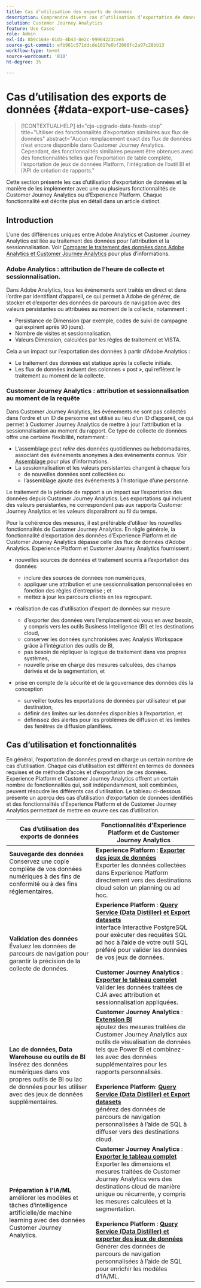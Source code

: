 ```yaml
---
title: Cas dʼutilisation des exports de données
description: Comprendre divers cas d’utilisation d’exportation de données pour Customer Journey Analytics
solution: Customer Journey Analytics
feature: Use Cases
role: Admin
exl-id: 8b9c164e-01da-4b43-8e2c-99904223cae5
source-git-commit: efb961c571ddcde1017e6bf2080fc2a97c28bb13
workflow-type: tm+mt
source-wordcount: '810'
ht-degree: 1%

---
```


# Cas dʼutilisation des exports de données {#data-export-use-cases}

<!-- This contextual help is for the upgrade checklist -->

<!-- markdownlint-disable MD034 -->

>[!CONTEXTUALHELP]
>id="cja-upgrade-data-feeds-step"
>title="Utiliser des fonctionnalités d’exportation similaires aux flux de données"
>abstract="Aucun remplacement exact des flux de données n’est encore disponible dans Customer Journey Analytics. Cependant, des fonctionnalités similaires peuvent être obtenues avec des fonctionnalités telles que l’exportation de table complète, l’exportation de jeux de données Platform, l’intégration de l’outil BI et l’API de création de rapports."

<!-- markdownlint-enable MD034 -->

Cette section présente les cas d’utilisation d’exportation de données et la manière de les implémenter avec une ou plusieurs fonctionnalités de Customer Journey Analytics ou d’Experience Platform. Chaque fonctionnalité est décrite plus en détail dans un article distinct.

## Introduction

L’une des différences uniques entre Adobe Analytics et Customer Journey Analytics est liée au traitement des données pour l’attribution et la sessionnalisation. Voir [Comparer le traitement des données dans Adobe Analytics et Customer Journey Analytics](/help/getting-started/aa-vs-cja/data-processing-comparisons.md) pour plus d’informations.

### Adobe Analytics : attribution de l’heure de collecte et sessionnalisation.

Dans Adobe Analytics, tous les événements sont traités en direct et dans l’ordre par identifiant d’appareil, ce qui permet à Adobe de générer, de stocker et d’exporter des données de parcours de navigation avec des valeurs persistantes ou attribuées au moment de la collecte, notamment :

* Persistance de Dimension (par exemple, codes de suivi de campagne qui expirent après 90 jours).
* Nombre de visites et sessionnalisation.
* Valeurs Dimension, calculées par les règles de traitement et VISTA.

Cela a un impact sur l’exportation des données à partir d’Adobe Analytics :

* Le traitement des données est statique après la collecte initiale.
* Les flux de données incluent des colonnes « post », qui reflètent le traitement au moment de la collecte.


### Customer Journey Analytics : attribution et sessionnalisation au moment de la requête

Dans Customer Journey Analytics, les événements ne sont pas collectés dans l’ordre et un ID de personne est utilisé au lieu d’un ID d’appareil, ce qui permet à Customer Journey Analytics de mettre à jour l’attribution et la sessionnalisation au moment du rapport. Ce type de collecte de données offre une certaine flexibilité, notamment :

* L’assemblage peut _relire_ des données quotidiennes ou hebdomadaires, associant des événements anonymes à des événements connus. Voir [ Assemblage ](../../stitching/overview.md) pour plus d’informations.
* La sessionnalisation et les valeurs persistantes changent à chaque fois
   * de nouvelles données sont collectées ou
   * l’assemblage ajoute des événements à l’historique d’une personne.

Le traitement de la période de rapport a un impact sur l’exportation des données depuis Customer Journey Analytics. Les exportations qui incluent des valeurs persistantes, ne correspondent pas aux rapports Customer Journey Analytics et les valeurs disparaîtront au fil du temps.

Pour la cohérence des mesures, il est préférable d’utiliser les nouvelles fonctionnalités de Customer Journey Analytics. En règle générale, la fonctionnalité d’exportation des données d’Experience Platform et de Customer Journey Analytics dépasse celle des flux de données d’Adobe Analytics. Experience Platform et Customer Journey Analytics fournissent :

* nouvelles sources de données et traitement soumis à l’exportation des données

   * inclure des sources de données non numériques,
   * appliquer une attribution et une sessionnalisation personnalisées en fonction des règles d’entreprise ; et
   * mettez à jour les parcours clients en les regroupant.

* réalisation de cas d&#39;utilisation d&#39;export de données sur mesure

   * d’exporter des données vers l’emplacement où vous en avez besoin, y compris vers les outils Business Intelligence (BI) et les destinations cloud,
   * conserver les données synchronisées avec Analysis Workspace grâce à l’intégration des outils de BI,
   * pas besoin de répliquer la logique de traitement dans vos propres systèmes,
   * nouvelle prise en charge des mesures calculées, des champs dérivés et de la segmentation, et

* prise en compte de la sécurité et de la gouvernance des données dès la conception

   * surveiller toutes les exportations de données par utilisateur et par destination,
   * définir des limites sur les données disponibles à l’exportation, et
   * définissez des alertes pour les problèmes de diffusion et les limites des fenêtres de diffusion planifiées.


## Cas d’utilisation et fonctionnalités

En général, l’exportation de données prend en charge un certain nombre de cas d’utilisation. Chaque cas d’utilisation est différent en termes de données requises et de méthode d’accès et d’exportation de ces données. Experience Platform et Customer Journey Analytics offrent un certain nombre de fonctionnalités qui, soit indépendamment, soit combinées, peuvent résoudre les différents cas d’utilisation. Le tableau ci-dessous présente un aperçu des cas d’utilisation d’exportation de données identifiés et des fonctionnalités d’Experience Platform et de Customer Journey Analytics permettant de mettre en œuvre ces cas d’utilisation.

| Cas dʼutilisation des exports de données | Fonctionnalités d’Experience Platform et de Customer Journey Analytics |
|---|---|
| **Sauvegarde des données**<br/> Conservez une copie complète de vos données numériques à des fins de conformité ou à des fins réglementaires. | **Experience Platform** : [**Exporter des jeux de données**](export-datasets.md)<br/> Exporter les données collectées dans Experience Platform directement vers des destinations cloud selon un planning ou ad hoc. |
| **Validation des données**<br/>&#x200B;Évaluez les données de parcours de navigation pour garantir la précision de la collecte de données. | **Experience Platform** : [**Query Service (Data Distiller) et Export datasets**](queryservice-export-datasets.md)<br/> interface Interactive PostgreSQL pour exécuter des requêtes SQL ad hoc à l’aide de votre outil SQL préféré pour valider les données de vos jeux de données.<br/><br/>**Customer Journey Analytics** : [**Exporter le tableau complet**](export-full-table.md)<br/> Valider les données traitées de CJA avec attribution et sessionnalisation appliquées. |
| **Lac de données, Data Warehouse ou outils de BI**<br/> Insérez des données numériques dans vos propres outils de BI ou lac de données pour les utiliser avec des jeux de données supplémentaires. | **Customer Journey Analytics** : [**Extension BI**](bi-extension.md)<br/> ajoutez des mesures traitées de Customer Journey Analytics aux outils de visualisation de données tels que Power BI et combinez-les avec des données supplémentaires pour les rapports personnalisés.<br/><br/>**Experience Platform**: [**Query Service (Data Distiller) et Export datasets**](queryservice-export-datasets.md)<br> générez des données de parcours de navigation personnalisées à l’aide de SQL à diffuser vers des destinations cloud. |
| **Préparation à l’IA/ML**<br/> améliorer les modèles et tâches d’intelligence artificielle/de machine learning avec des données Customer Journey Analytics. | **Customer Journey Analytics** : [**Exporter le tableau complet**](export-full-table.md)<br/> Exporter les dimensions et mesures traitées de Customer Journey Analytics vers des destinations cloud de manière unique ou récurrente, y compris les mesures calculées et la segmentation.<br/><br/>**Experience Platform** : [**Query Service (Data Distiller) et exporter des jeux de données**](queryservice-export-datasets.md)<br/> Générer des données de parcours de navigation personnalisées à l’aide de SQL pour enrichir les modèles d’IA/ML. |
